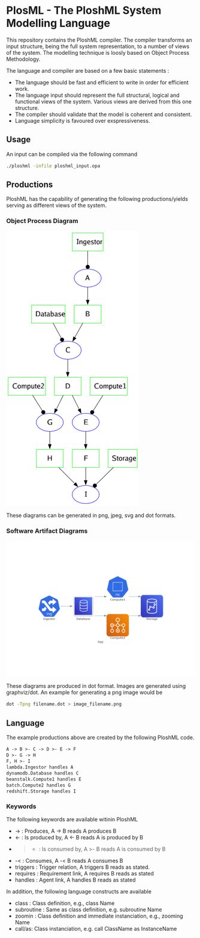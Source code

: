 # PlosML - The PloshML System Modelling Language 

This repository contains the PloshML compiler. The compiler transforms an input structure, being the full system representation, to a number of views of the system. The modelling technique is loosly based on Object Process Methodology.

The language and compiler are based on a few basic statements : 

- The language should be fast and efficient to write in order for efficient work. 
- The language input should represent the full structural, logical and functional views of the system. Various views are derived from this one structure.
- The compiler should validate that the model is coherent and consistent. 
- Language simplicity is favoured over exspressiveness.


## Usage 

An input can be compiled via the following command
```bash
./ploshml -infile ploshml_input.opa
```

## Productions

PloshML has the capability of generating the following productions/yields serving as different views of the system. 

### Object Process Diagram
![Object Process Diagram](./img/base_yield_example.png)

These diagrams can be generated in png, jpeg, svg and dot formats. 

### Software Artifact Diagrams
![Object Process Diagram](./img/swartifactdiagram.png)

These diagrams are produced in dot format. Images are generated using graphviz/dot. An example for generating a png image would be

```bash
dot -Tpng filename.dot > image_filename.png
```


## Language

The example productions above are created by the following PloshML code. 

```
A -> B >- C -> D >- E -> F
D >- G -> H 
F, H >- I
lambda.Ingestor handles A 
dynamodb.Database handles C 
beanstalk.Compute1 handles E 
batch.Compute2 handles G 
redshift.Storage handles I
```

### Keywords

The following keywords are available witinin PloshML

- -> : Produces, A -> B reads A produces B
- <- : Is produced by, A <- B reads A is produced by B
- >- : Is consumed by, A >- B reads A is consumed by B
- -< : Consumes, A -< B reads A consumes B
- triggers : Trigger relation, A triggers B reads as stated.
- requires : Requirement link, A requires B reads as stated
- handles : Agent link, A handles B reads as stated

In addition, the following language constructs are available

- class : Class definition, e.g., class Name
- subroutine : Same as class definition, e.g. subroutine Name
- zoomin : Class definition and immediate instanciation, e.g., zooming Name
- call/as: Class instanciation, e.g. call ClassName as InstanceName